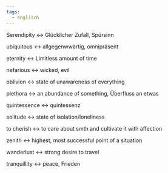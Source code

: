 ```yaml
---
tags:
  - englisch
---
```

Serendipity <-> Glücklicher Zufall, Spürsinn
<!--SR:!2024-07-26,17,292!2024-07-28,17,297-->

ubiquitous <-> allgegenwwärtig, omnipräsent
<!--SR:!2024-07-24,15,290!2024-07-25,14,297-->

eternity <-> Limitless amount of time
<!--SR:!2024-07-23,14,292!2024-07-27,16,297-->

nefarious <-> wicked, evil
<!--SR:!2024-07-26,17,292!2024-07-26,15,297-->

oblivion <-> state of unawareness of everything
<!--SR:!2024-08-31,41,292!2024-07-29,18,305-->

plethora <-> an abundance of something, Überfluss an etwas
<!--SR:!2024-07-28,17,297!2024-07-23,14,292-->

quintessence <-> quintessenz
<!--SR:!2024-09-19,58,312!2024-07-26,15,297-->

solitude <-> state of isolation/loneliness
<!--SR:!2024-09-16,55,310!2024-07-28,17,297-->

to cherish <-> to care about smth and cultivate it with affection
<!--SR:!2024-07-25,14,297!2024-09-01,44,290-->

zenith <-> highest, most successful point of a situation
<!--SR:!2024-07-27,16,305!2024-08-23,36,290-->

wanderlust <-> strong desire to travel
<!--SR:!2024-07-25,14,297!2024-09-15,55,312-->

tranquillity <-> peace, Frieden
<!--SR:!2024-09-09,50,292!2024-07-25,14,297-->

